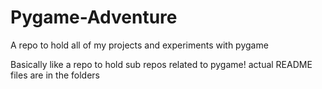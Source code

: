 # Pygame-Adventure
A repo to hold all of my projects and experiments with pygame

Basically like a repo to hold sub repos related to pygame!
actual README files are in the folders
